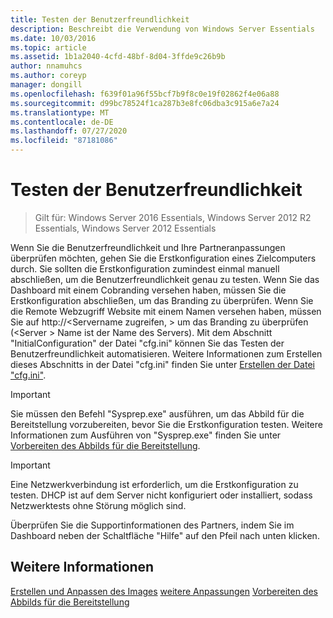 ```yaml
---
title: Testen der Benutzerfreundlichkeit
description: Beschreibt die Verwendung von Windows Server Essentials
ms.date: 10/03/2016
ms.topic: article
ms.assetid: 1b1a2040-4cfd-48bf-8d04-3ffde9c26b9b
author: nnamuhcs
ms.author: coreyp
manager: dongill
ms.openlocfilehash: f639f01a96f55bcf7b9f8c0e19f02862f4e06a88
ms.sourcegitcommit: d99bc78524f1ca287b3e8fc06dba3c915a6e7a24
ms.translationtype: MT
ms.contentlocale: de-DE
ms.lasthandoff: 07/27/2020
ms.locfileid: "87181086"
---
```

# <a name="testing-the-customer-experience"></a>Testen der Benutzerfreundlichkeit

>Gilt für: Windows Server 2016 Essentials, Windows Server 2012 R2 Essentials, Windows Server 2012 Essentials

Wenn Sie die Benutzerfreundlichkeit und Ihre Partneranpassungen überprüfen möchten, gehen Sie die Erstkonfiguration eines Zielcomputers durch. Sie sollten die Erstkonfiguration zumindest einmal manuell abschließen, um die Benutzerfreundlichkeit genau zu testen. Wenn Sie das Dashboard mit einem Cobranding versehen haben, müssen Sie die Erstkonfiguration abschließen, um das Branding zu überprüfen. Wenn Sie die Remote Webzugriff Website mit einem Namen versehen haben, müssen Sie auf http://<Servername zugreifen, \> um das Branding zu überprüfen (<Server \> Name ist der Name des Servers). Mit dem Abschnitt "InitialConfiguration" der Datei "cfg.ini" können Sie das Testen der Benutzerfreundlichkeit automatisieren. Weitere Informationen zum Erstellen dieses Abschnitts in der Datei "cfg.ini" finden Sie unter [Erstellen der Datei "cfg.ini"](Create-the-Cfg.ini-File.md).

> [!IMPORTANT]
>  Sie müssen den Befehl "Sysprep.exe" ausführen, um das Abbild für die Bereitstellung vorzubereiten, bevor Sie die Erstkonfiguration testen. Weitere Informationen zum Ausführen von "Sysprep.exe" finden Sie unter [Vorbereiten des Abbilds für die Bereitstellung](Preparing-the-Image-for-Deployment.md).

> [!IMPORTANT]
>  Eine Netzwerkverbindung ist erforderlich, um die Erstkonfiguration zu testen. DHCP ist auf dem Server nicht konfiguriert oder installiert, sodass Netzwerktests ohne Störung möglich sind.

 Überprüfen Sie die Supportinformationen des Partners, indem Sie im Dashboard neben der Schaltfläche "Hilfe" auf den Pfeil nach unten klicken.

## <a name="see-also"></a>Weitere Informationen
 [Erstellen und Anpassen des Images](Creating-and-Customizing-the-Image.md) [weitere Anpassungen](Additional-Customizations.md) [Vorbereiten des Abbilds für die Bereitstellung](Preparing-the-Image-for-Deployment.md)